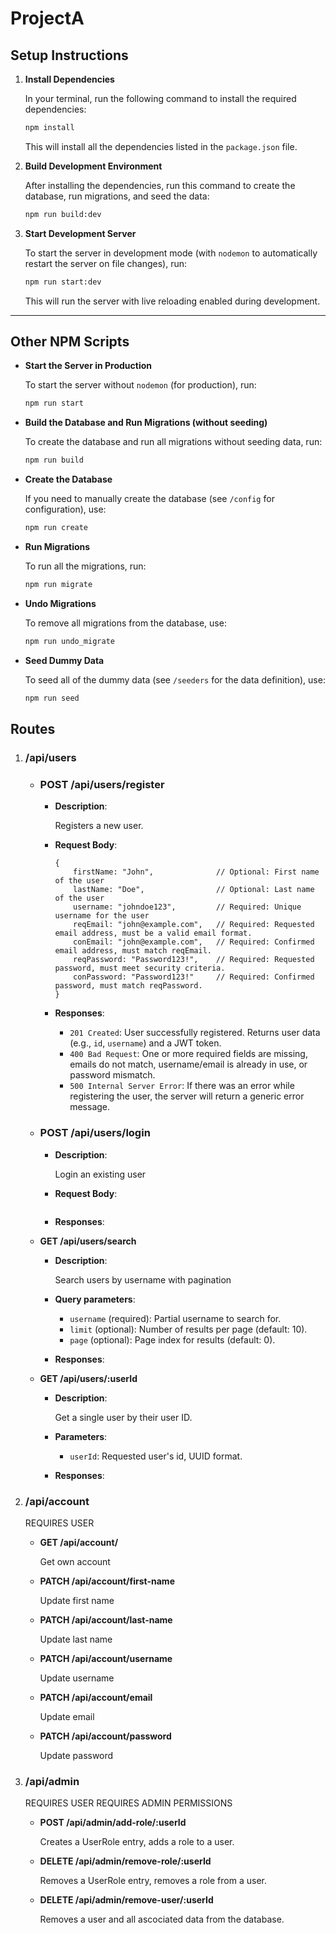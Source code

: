 # ProjectA

## Setup Instructions

1. **Install Dependencies**

    In your terminal, run the following command to install the required dependencies:

    ```bash
    npm install
    ```

    This will install all the dependencies listed in the `package.json` file.

2. **Build Development Environment**

    After installing the dependencies, run this command to create the database, run migrations, and seed the data:

    ```bash
    npm run build:dev
    ```

3. **Start Development Server**

    To start the server in development mode (with `nodemon` to automatically restart the server on file changes), run:

    ```bash
    npm run start:dev
    ```

    This will run the server with live reloading enabled during development.

---

## Other NPM Scripts

- **Start the Server in Production**

    To start the server without `nodemon` (for production), run:

    ```bash
    npm run start
    ```

- **Build the Database and Run Migrations (without seeding)**

    To create the database and run all migrations without seeding data, run:

    ```bash
    npm run build
    ```

- **Create the Database**

    If you need to manually create the database (see `/config` for configuration), use:

    ```bash
    npm run create
    ```

- **Run Migrations**

    To run all the migrations, run:

    ```bash
    npm run migrate
    ```

- **Undo Migrations**

    To remove all migrations from the database, use:

    ```bash
    npm run undo_migrate
    ```

- **Seed Dummy Data**

    To seed all of the dummy data (see `/seeders` for the data definition), use:

    ```bash
    npm run seed
    ```

## Routes

1. ### /api/users

    - ### POST /api/users/register

        - **Description**:
        
            Registers a new user.

        - **Request Body**:

            ```
            {
                firstName: "John",              // Optional: First name of the user
                lastName: "Doe",                // Optional: Last name of the user
                username: "johndoe123",         // Required: Unique username for the user
                reqEmail: "john@example.com",   // Required: Requested email address, must be a valid email format.
                conEmail: "john@example.com",   // Required: Confirmed email address, must match reqEmail.
                reqPassword: "Password123!",    // Required: Requested password, must meet security criteria.
                conPassword: "Password123!"     // Required: Confirmed password, must match reqPassword.
            }
            ```

        - **Responses**:

            - `201 Created`: User successfully registered. Returns user data (e.g., `id`, `username`) and a JWT token.
            - `400 Bad Request`: One or more required fields are missing, emails do not match, username/email is already in use, or password mismatch.
            - `500 Internal Server Error`: If there was an error while registering the user, the server will return a generic error message.


    - ### POST /api/users/login

        - **Description**:
        
            Login an existing user

        - **Request Body**:

            ```
            ```
        
        - **Responses**:


    - **GET /api/users/search**
        
        - **Description**:
        
            Search users by username with pagination

        - **Query parameters**:

          - `username` (required): Partial username to search for.
          - `limit` (optional): Number of results per page (default: 10).
          - `page` (optional): Page index for results (default: 0).

        - **Responses**:

    - **GET /api/users/:userId**

        - **Description**:

            Get a single user by their user ID.

        - **Parameters**:

            - `userId`: Requested user's id, UUID format.

        - **Responses**:

2. ### /api/account

    REQUIRES USER

    - **GET /api/account/**

        Get own account

    - **PATCH /api/account/first-name**

        Update first name

    - **PATCH /api/account/last-name**

        Update last name

    - **PATCH /api/account/username**

        Update username

    - **PATCH /api/account/email**

        Update email

    - **PATCH /api/account/password**

        Update password

3. ### /api/admin

    REQUIRES USER
    REQUIRES ADMIN PERMISSIONS

    - **POST /api/admin/add-role/:userId**

        Creates a UserRole entry, adds a role to a user.
        
    - **DELETE /api/admin/remove-role/:userId**

        Removes a UserRole entry, removes a role from a user.

    - **DELETE /api/admin/remove-user/:userId**

        Removes a user and all ascociated data from the database.
